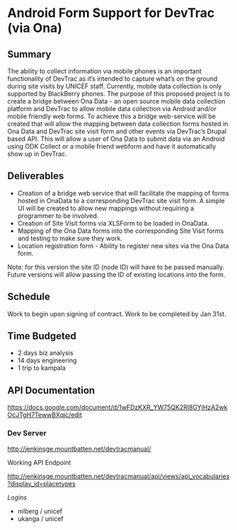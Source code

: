 # Android Form Support for DevTrac (via Ona)

##  Summary
 
The ability to collect information via mobile phones is an important functionality of DevTrac as it’s intended to capture what’s on the ground during site visits by UNICEF staff.  Currently, mobile data collection is only supported by BlackBerry phones.  The purpose of this proposed project is to create a bridge between Ona Data - an open source mobile data collection platform and DevTrac to allow mobile data collection via Android and/or mobile friendly web forms.  To achieve this a bridge web-service will be created that will allow the mapping between data collection forms hosted in Ona Data and DevTrac site visit form and other events via DevTrac’s Drupal based API.  This will allow a user of Ona Data to submit data via an Android using ODK Collect or a mobile friend webform and have it automatically show up in DevTrac.
 
## Deliverables
 
* Creation of a bridge web service that will facilitate the mapping of forms hosted in OnaData to a corresponding DevTrac site visit form.  A simple UI will be created to allow new mappings without requiring a programmer to be involved.
* Creation of Site Visit forms via XLSForm to be loaded in OnaData. 
* Mapping of the Ona Data forms into the corresponding Site Visit forms and testing to make sure they work.
* Location registration form - Ability to register new sites via the Ona Data form.

Note: for this version the site ID (node ID) will have to be passed manually.  Future versions will allow passing the ID of existing locations into the form.

## Schedule
 
Work to begin upon signing of contract.  Work to be completed by Jan 31st.
 
## Time Budgeted

* 2 days biz analysis
* 14 days engineering
* 1 trip to kampala
 
## API Documentation

https://docs.google.com/document/d/1wFDzKXR_YW75QK2Rl8GYjHzA2wkOcJTgH7TewwBXqjc/edit

### Dev Server 

http://jenkinsge.mountbatten.net/devtracmanual/

Working API Endpoint

http://jenkinsge.mountbatten.net/devtracmanual/api/views/api_vocabularies?display_id=placetypes

*Logins*

* mlberg / unicef
* ukanga / unicef

 

